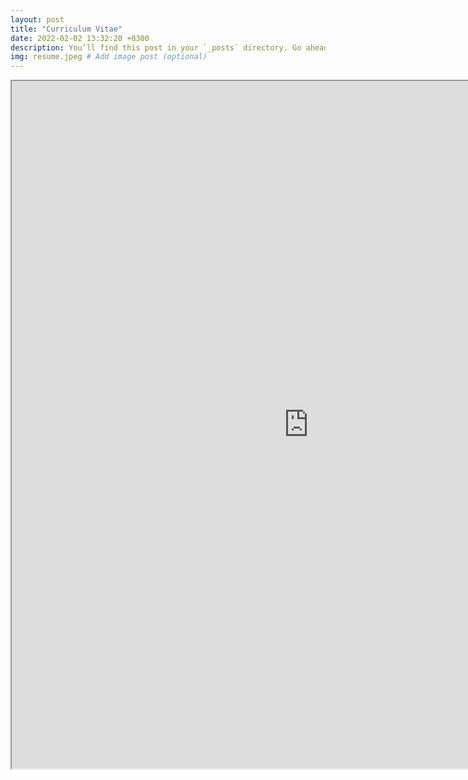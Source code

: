 ```yaml
---
layout: post
title: "Curriculum Vitae"
date: 2022-02-02 13:32:20 +0300
description: You’ll find this post in your `_posts` directory. Go ahead and edit it and re-build the site to see your changes. # Add post description (optional)
img: resume.jpeg # Add image post (optional)
---
```

<iframe src="https://drive.google.com/file/d/1LfS4PTuLZQBZX-Xp0sTLAHNNq62wpuMF/preview" width="950" height="1100" allow="autoplay"></iframe>
<object data="https://github.com/Zahidul-Hasan/zahidul-hasan.github.io/tree/master/assets/pdfs/CV.pdf" width="1000" height="1000" type='application/pdf'></object>
